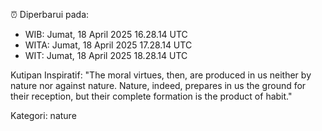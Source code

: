 ⏰ Diperbarui pada:
- WIB: Jumat, 18 April 2025 16.28.14 UTC
- WITA: Jumat, 18 April 2025 17.28.14 UTC
- WIT: Jumat, 18 April 2025 18.28.14 UTC

Kutipan Inspiratif:
"The moral virtues, then, are produced in us neither by nature nor against nature. Nature, indeed, prepares in us the ground for their reception, but their complete formation is the product of habit."


Kategori: nature

